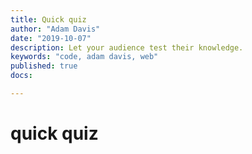 ```yaml
---
title: Quick quiz
author: "Adam Davis"
date: "2019-10-07"
description: Let your audience test their knowledge.
keywords: "code, adam davis, web"
published: true
docs:

---
```


# quick quiz


